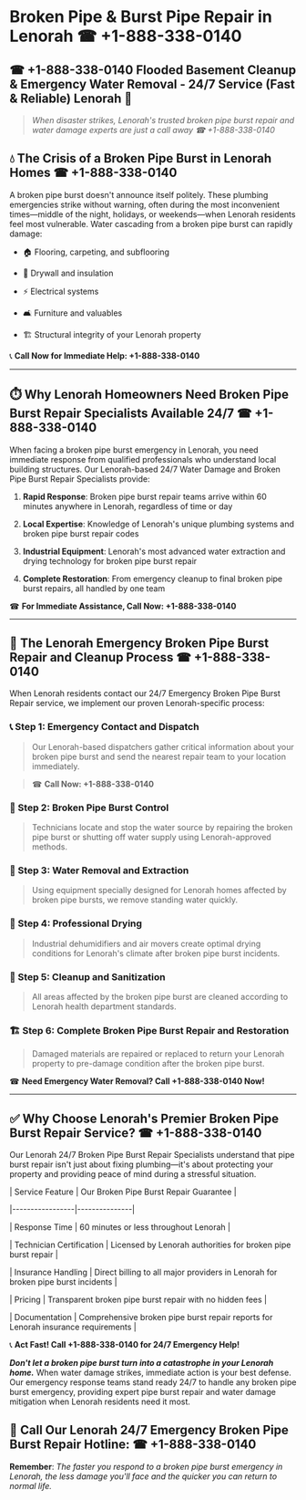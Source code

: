 # Broken Pipe & Burst Pipe Repair in Lenorah ☎ +1-888-338-0140  
## ☎ +1-888-338-0140 Flooded Basement Cleanup & Emergency Water Removal - 24/7 Service (Fast & Reliable) Lenorah 🚨  

> *When disaster strikes, Lenorah's trusted broken pipe burst repair and water damage experts are just a call away ☎ +1-888-338-0140*  

## 💧 The Crisis of a Broken Pipe Burst in Lenorah Homes ☎ +1-888-338-0140  

A broken pipe burst doesn't announce itself politely. These plumbing emergencies strike without warning, often during the most inconvenient times—middle of the night, holidays, or weekends—when Lenorah residents feel most vulnerable. Water cascading from a broken pipe burst can rapidly damage:  

* 🏠 Flooring, carpeting, and subflooring  
* 🧱 Drywall and insulation  
* ⚡ Electrical systems  
* 🛋️ Furniture and valuables  
* 🏗️ Structural integrity of your Lenorah property  

📞 **Call Now for Immediate Help: +1-888-338-0140**  

---  

## ⏱️ Why Lenorah Homeowners Need Broken Pipe Burst Repair Specialists Available 24/7 ☎ +1-888-338-0140  

When facing a broken pipe burst emergency in Lenorah, you need immediate response from qualified professionals who understand local building structures. Our Lenorah-based 24/7 Water Damage and Broken Pipe Burst Repair Specialists provide:  

1. **Rapid Response**: Broken pipe burst repair teams arrive within 60 minutes anywhere in Lenorah, regardless of time or day  
2. **Local Expertise**: Knowledge of Lenorah's unique plumbing systems and broken pipe burst repair codes  
3. **Industrial Equipment**: Lenorah's most advanced water extraction and drying technology for broken pipe burst repair  
4. **Complete Restoration**: From emergency cleanup to final broken pipe burst repairs, all handled by one team  

☎ **For Immediate Assistance, Call Now: +1-888-338-0140**  

---  

## 🔧 The Lenorah Emergency Broken Pipe Burst Repair and Cleanup Process ☎ +1-888-338-0140  

When Lenorah residents contact our 24/7 Emergency Broken Pipe Burst Repair service, we implement our proven Lenorah-specific process:  

### 📞 Step 1: Emergency Contact and Dispatch  
> Our Lenorah-based dispatchers gather critical information about your broken pipe burst and send the nearest repair team to your location immediately.  
> ☎ **Call Now: +1-888-338-0140**  

### 🚿 Step 2: Broken Pipe Burst Control  
> Technicians locate and stop the water source by repairing the broken pipe burst or shutting off water supply using Lenorah-approved methods.  

### 🌊 Step 3: Water Removal and Extraction  
> Using equipment specially designed for Lenorah homes affected by broken pipe bursts, we remove standing water quickly.  

### 💨 Step 4: Professional Drying  
> Industrial dehumidifiers and air movers create optimal drying conditions for Lenorah's climate after broken pipe burst incidents.  

### 🧼 Step 5: Cleanup and Sanitization  
> All areas affected by the broken pipe burst are cleaned according to Lenorah health department standards.  

### 🏗️ Step 6: Complete Broken Pipe Burst Repair and Restoration  
> Damaged materials are repaired or replaced to return your Lenorah property to pre-damage condition after the broken pipe burst.  

☎ **Need Emergency Water Removal? Call +1-888-338-0140 Now!**  

---  

## ✅ Why Choose Lenorah's Premier Broken Pipe Burst Repair Service? ☎ +1-888-338-0140  

Our Lenorah 24/7 Broken Pipe Burst Repair Specialists understand that pipe burst repair isn't just about fixing plumbing—it's about protecting your property and providing peace of mind during a stressful situation.  

| Service Feature | Our Broken Pipe Burst Repair Guarantee |  
|-----------------|---------------|  
| Response Time | 60 minutes or less throughout Lenorah |  
| Technician Certification | Licensed by Lenorah authorities for broken pipe burst repair |  
| Insurance Handling | Direct billing to all major providers in Lenorah for broken pipe burst incidents |  
| Pricing | Transparent broken pipe burst repair with no hidden fees |  
| Documentation | Comprehensive broken pipe burst repair reports for Lenorah insurance requirements |  

📞 **Act Fast! Call +1-888-338-0140 for 24/7 Emergency Help!**  

***Don't let a broken pipe burst turn into a catastrophe in your Lenorah home.*** When water damage strikes, immediate action is your best defense. Our emergency response teams stand ready 24/7 to handle any broken pipe burst emergency, providing expert pipe burst repair and water damage mitigation when Lenorah residents need it most.  

## 📱 Call Our Lenorah 24/7 Emergency Broken Pipe Burst Repair Hotline: ☎ +1-888-338-0140  

**Remember**: *The faster you respond to a broken pipe burst emergency in Lenorah, the less damage you'll face and the quicker you can return to normal life.*